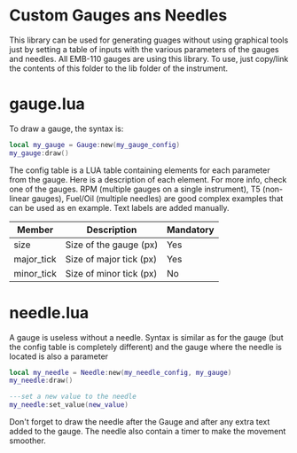 # Custom Gauges ans Needles

This library can be used for generating guages without using graphical tools just by setting a table of inputs with the various parameters of the gauges and needles. All EMB-110 gauges are using this library. To use, just copy/link the contents of this folder to the lib folder of the instrument. 

# gauge.lua

To draw a gauge, the syntax is:

```lua
local my_gauge = Gauge:new(my_gauge_config)
my_gauge:draw()
```

The config table is a LUA table containing elements for each parameter from the gauge. Here is a description of each element. For more info, check one of the gauges. RPM (multiple gauges on a single instrument), T5 (non-linear gauges), Fuel/Oil (multiple needles) are good complex examples that can be used as en example. Text labels are added manually. 

| Member      | Description | Mandatory | 
| ----------- | ----------- | --------- |
| size      | Size of the gauge (px)       | Yes |
| major_tick      | Size of major tick (px)      | Yes |
| minor_tick      | Size of minor tick (px)      | No |




# needle.lua

A gauge is useless without a needle. Syntax is similar as for the gauge (but the config table is completely different) and the gauge where the needle is located is also a parameter

```lua
local my_needle = Needle:new(my_needle_config, my_gauge)
my_needle:draw()

---set a new value to the needle
my_needle:set_value(new_value)
```

Don't forget to draw the needle after the Gauge and after any extra text added to the gauge. The needle also contain a timer to make the movement smoother. 
